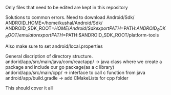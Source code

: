 Only files that need to be edited are kept in this repository


Solutions to common errors.
Need to download Android/Sdk/
  ANDROID_HOME=/home/kushal/Android/Sdk/
  ANDROID_SDK_ROOT=$HOME/Android/Sdk
  export PATH=$PATH:$ANDROID_SDK_ROOT/emulator
  export PATH=$PATH:$ANDROID_SDK_ROOT/platform-tools

Also make sure to set android/local.properties

General discription of directory structure.
andorid/app/src/main/java/com/reactapp/ -> java class where we create a package and include our go package(as a c library)
andorid/app/src/main/cpp/ -> interface to call c function from java
android/app/build.gradle -> add CMakeLists for cpp folder

This should cover it all

